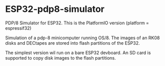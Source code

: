 # ESP32-pdp8-simulator
PDP/8 Simulator for ESP32.  This is the PlatformIO version (platform = espressif32)

Simulation of a pdp-8 minicomputer running OS/8.
The images of an RK08 disks and DECtapes are stored into flash partitions of the ESP32.

The simplest version wil run on a bare ESP32 devboard.  An SD card is supported to copy disk images to the flash partitions.

